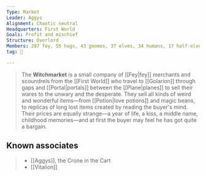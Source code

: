 ```yaml
---
Type: Market
Leader: Aggys
Alignment: Chaotic neutral
Headquarters: First World
Goals: Profit and mischief
Structure: Overlord
Members: 297 fey, 55 hags, 43 gnomes, 37 elves, 34 humans, 17 half-elves, 44 others
tag: 👥

---
```


> The **Witchmarket** is a small company of [[Fey|fey]] merchants and scoundrels from the [[First World]] who travel to [[Golarion]] through gaps and [[Portal|portals]] between the [[Plane|planes]] to sell their wares to the unwary and the desperate.
> They sell all kinds of weird and wonderful items—from [[Potion|love potions]] and magic beans, to replicas of long lost items created by reading the buyer's mind. Their prices are equally strange—a year of life, a kiss, a middle name, childhood memories—and at first the buyer may feel he has got quite a bargain.


## Known associates

> - [[Aggys]], the Crone in the Cart
> - [[Vitalion]]






